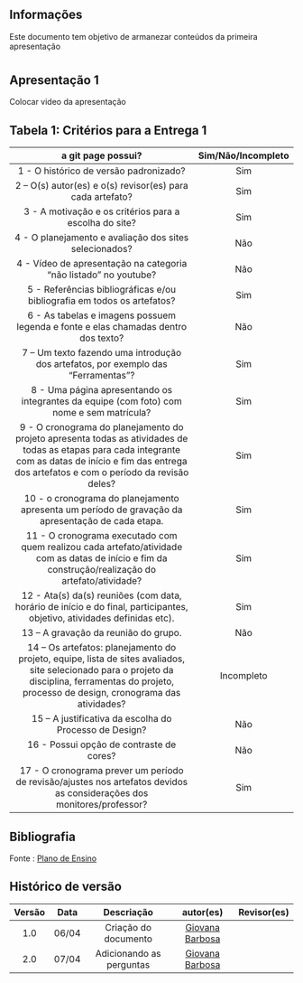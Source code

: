 ## Informações

Este documento tem objetivo de armanezar conteúdos da primeira apresentação

#

## Apresentação 1
Colocar video da apresentação

## Tabela 1: Critérios para a Entrega 1

| a git page possui?     | Sim/Não/Incompleto |
| :--------: | :----: | 
1 - O histórico de versão padronizado? | Sim
2 – O(s) autor(es) e o(s) revisor(es) para cada artefato? | Sim
3 - A motivação e os critérios para a escolha do site? | Sim
4 - O planejamento e avaliação dos sites selecionados? | Não
4 - Vídeo de apresentação na categoria “não listado” no youtube? | Não
5 - Referências bibliográficas e/ou bibliografia em todos os artefatos? | Sim
6 - As tabelas e imagens possuem legenda e fonte e elas chamadas dentro dos texto? | Não
7 – Um texto fazendo uma introdução dos artefatos, por exemplo das “Ferramentas”? | Sim
8 - Uma página apresentando os integrantes da equipe (com foto) com nome e sem matrícula? | Sim
9 - O cronograma do planejamento do projeto apresenta todas as atividades de todas as etapas para cada integrante com as datas de início e fim das entrega dos artefatos e com o período da revisão deles? | Sim
10 - o cronograma do planejamento apresenta um período de gravação da apresentação de cada etapa.| Sim
11 - O cronograma executado com quem realizou cada artefato/atividade com as datas de início e fim da construção/realização do artefato/atividade? | Sim
12 - Ata(s) da(s) reuniões (com data, horário de início e do final, participantes, objetivo, atividades definidas etc). | Sim
13 – A gravação da reunião do grupo. | Não
14 – Os artefatos: planejamento do projeto, equipe, lista de sites avaliados, site selecionado para o projeto da disciplina, ferramentas do projeto, processo de design, cronograma das atividades? | Incompleto
15 – A justificativa da escolha do Processo de Design? | Não
16 - Possui opção de contraste de cores?| Não
17 - O cronograma prever um período de revisão/ajustes nos artefatos devidos as considerações dos monitores/professor?| Sim

## Bibliografia 
Fonte : [Plano de Ensino](https://aprender3.unb.br/pluginfile.php/2843624/mod_resource/content/48/Plano_de_Ensino%20FIHC%20012024%20Turma%201.pdf)

## Histórico de versão
|                            Versão                             |              Data               |                    Descriação                     | autor(es)           |  Revisor(es)          |
| :----------------------------------------------------------: | :-------------------------------: | :-------------------------------------------------: | :-------------------------------: |  :-------------------------------: | 
| 1.0 |  06/04  | Criação do documento |[Giovana Barbosa ](https://github.com/gio221)|
| 2.0 |  07/04  | Adicionando as perguntas  |[Giovana Barbosa ](https://github.com/gio221)|

